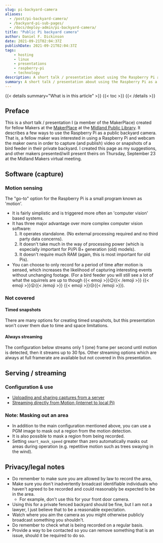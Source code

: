 ```yaml
---
slug: pi-backyard-camera
aliases:
  - /post/pi-backyard-camera/
  - /backyard-pi-sub-pages/
  - /docs/deploy-admin/pi-backyard-camera/
title: "Public Pi backyard camera"
author: Daniel F. Dickinson
date: 2021-09-21T02:04:37Z
publishDate: 2021-09-21T02:04:37Z
tags:
    - hosting
    - linux
    - presentations
    - raspberry-pi
    - technology
description: A short talk / presentation about using the Raspberry Pi as a public backyard camera (e.g. live streamed or time lagged snapshots of a bird feeder).
summary: A short talk / presentation about using the Raspberry Pi as a public backyard camera (e.g. live streamed or time lagged snapshots of a bird feeder).
---
```


{{< details summary="What is in this article" >}}
{{< toc >}}
{{< /details >}}

## Preface

This is a short talk / presentation I (a member of the MakerPlace) created for fellow Makers at the [MakerPlace](https://midlandlibrary.com/the-mpl-makerplace/) at the [Midland Public Library](https://midlandlibrary.com/). It describes a few ways to use the Raspberry Pi as a public backyard camera. That is, a fellow maker was interested in using a Raspberry Pi and webcam the maker owns in order to capture (and publish) video or snapshots of a bird feeder in their private backyard. I created this page as my suggestions, and other makers presented/will present theirs on Thursday, September 23 at the Midland Makers virtual meeting.

## Software (capture)

### Motion sensing

The "go-to" option for the Raspberry Pi is a small program known as 'motion'.

* It is fairly simplistic and is triggered more often an 'computer vision' based systems.
* It has three major advantage over more complex computer vision software:
  1. It operates standalone. (No external processing required and no third party data concerns).
  2. It doesn't take much in the way of processing power (which is especially important for Pi/Pi B+ generation (old) models).
  3. It doesn't require much RAM (again, this is most important for old Pis).
* You can choose to only record for a period of time after motion is sensed, which increases the likelihood of capturing interesting events without unchanging footage. (For a bird feeder you will still see a lot of what the squirrels are up to though {{< emoji >}}:wink:{{< /emoji >}} {{< emoji >}}:open_mouth:{{< /emoji >}} {{< emoji >}}:unamused:{{< /emoji >}}).

### Not covered

#### Timed snapshots

There are many options for creating timed snapshots, but this presentation won't cover them due to time and space limitations.

#### Always streaming

The configuration below streams only 1 (one) frame per second until motion is detected, then it streams up to 30 fps. Other streaming options which are always at full framerate are available but not covered in this presentation.

## Serving / streaming

### Configuration & use

* [Uploading and sharing captures from a server](backyard-pi-upload-serve/)
* [Streaming directly from Motion (internet to local
Pi)](backyard-pi-streaming/)

### Note: Masking out an area

* In addition to the main configuration mentioned above, you can use a PGM image to mask out a region from the motion detection.
* It is also possible to mask a region from being recorded.
* Setting ``smart_mask_speed`` greater than zero automatically masks out areas during operation (e.g. repetitive motion such as trees swaying in the wind).

## Privacy/legal notes

* Do remember to make sure you are allowed by law to record the area,
* Make sure you don't inadvertently broadcast identifiable individuals who haven't agreed to be recorded and could reasonably be expected to be in the area.
  * For example, don't use this for your front door camera.
* Using this for a private fenced backyard should be fine, but I am not a lawyer, I just believe that to be a reasonable expectation.
* Watch where you aim the camera as you might otherwise publicly broadcast something you shouldn't.
* Do remember to check what is being recorded on a regular basis.
* Provide a way to be contacted so you can remove something that is an issue, should it be required to do so.
